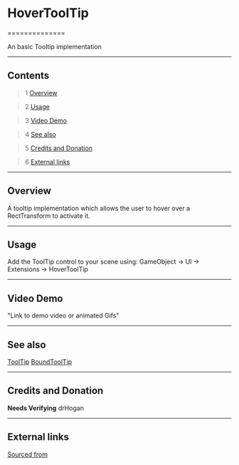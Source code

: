 # HoverToolTip

==============

An basic Tooltip implementation

---------

## Contents

> 1 [Overview](#markdown-header-overview)

> 2 [Usage](#markdown-header-usage)

> 3 [Video Demo](#markdown-header-video-demo)

> 4 [See also](#markdown-header-see-also)

> 5 [Credits and Donation](#markdown-header-credits-and-donation)

> 6 [External links](#markdown-header-external-links)

---------

## Overview

A tooltip implementation which allows the user to hover over a RectTransform to activate it.

---------

## Usage

Add the ToolTip control to your scene using:
GameObject -> UI -> Extensions -> HoverToolTip

---------

## Video Demo

"Link to demo video or animated Gifs"

---------

## See also

[ToolTip](https://bitbucket.org/UnityUIExtensions/unity-ui-extensions/wiki/Controls/ToolTip)
[BoundToolTip](https://bitbucket.org/UnityUIExtensions/unity-ui-extensions/wiki/Controls/BoundToolTip)

---------

## Credits and Donation

**Needs Verifying**
drHogan

---------

## External links

[Sourced from](http://www.hammerandravens.com/multi-use-tooltip-system-in-unity3d/)
